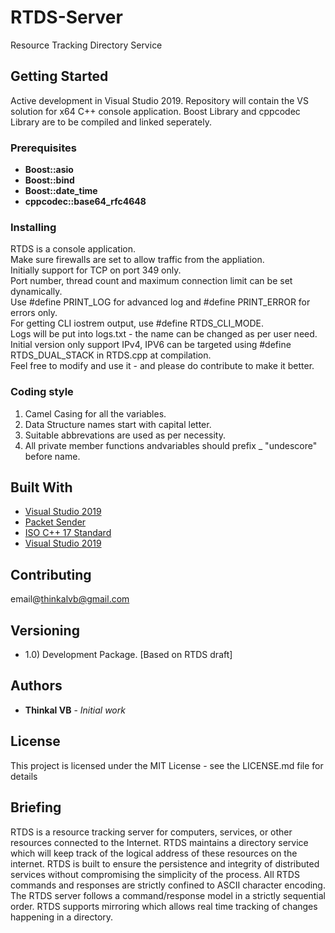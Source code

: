 # RTDS-Server
Resource Tracking Directory Service
## Getting Started

Active development in Visual Studio 2019. Repository will contain the VS solution for x64 C++ console application.
Boost Library and cppcodec Library are to be compiled and linked seperately.

### Prerequisites

* **Boost::asio**
* **Boost::bind**
* **Boost::date_time**
* **cppcodec::base64_rfc4648**

### Installing

RTDS is a console application.  
Make sure firewalls are set to allow traffic from the appliation.  
Initially support for TCP on port 349 only.  
Port number, thread count and maximum connection limit can be set dynamically.  
Use #define PRINT_LOG for advanced log and #define PRINT_ERROR for errors only.  
For getting CLI iostrem output, use #define RTDS_CLI_MODE.  
Logs will be put into logs.txt - the name can be changed as per user need.  
Initial version only support IPv4, IPV6 can be targeted using #define RTDS_DUAL_STACK in RTDS.cpp at compilation.  
Feel free to modify and use it - and please do contribute to make it better.  

### Coding style 

1) Camel Casing for all the variables.
2) Data Structure names start with capital letter.
3) Suitable abbrevations are used as per necessity.
4) All private member functions andvariables should prefix _ "undescore" before name.

## Built With

* [Visual Studio 2019](https://www.visualstudio.com/downloads/) 
* [Packet Sender](https://packetsender.com/download/)
* [ISO C++ 17 Standard](https://en.cppreference.com/w/cpp/17/)
* [Visual Studio 2019](https://www.visualstudio.com/downloads/)

## Contributing

email@thinkalvb@gmail.com

## Versioning

- 1.0) Development Package. [Based on RTDS draft]

## Authors

* **Thinkal VB** - *Initial work* 

## License

This project is licensed under the MIT License - see the LICENSE.md file for details

## Briefing

RTDS is a resource tracking server for computers, services, or other resources connected to the Internet.
RTDS maintains a directory service which will keep track of the logical address of these resources on the internet.
RTDS is built to ensure the persistence and integrity of distributed services without compromising the simplicity of the process.
All RTDS commands and responses are strictly confined to ASCII character encoding.
The RTDS server follows a command/response model in a strictly sequential order.
RTDS supports mirroring which allows real time tracking of changes happening in a directory.
